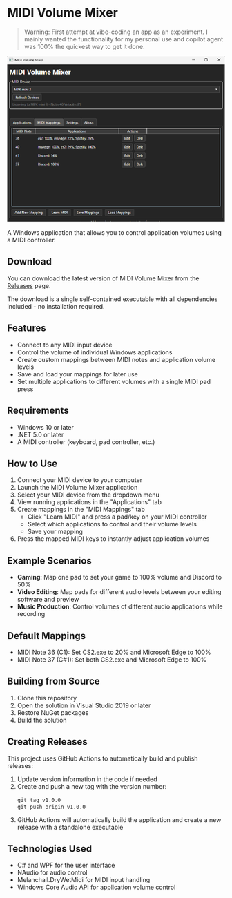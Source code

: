 # MIDI Volume Mixer

> Warning: First attempt at vibe-coding an app as an experiment. I mainly wanted the functionality for my personal use and copilot agent was 100% the quickest way to get it done.

![docs/screenshot.png](docs/screenshot.png)

A Windows application that allows you to control application volumes using a MIDI controller.

## Download

You can download the latest version of MIDI Volume Mixer from the [Releases](https://github.com/YOUR-USERNAME/midi-volume-mixer/releases) page.

The download is a single self-contained executable with all dependencies included - no installation required.

## Features

- Connect to any MIDI input device
- Control the volume of individual Windows applications
- Create custom mappings between MIDI notes and application volume levels
- Save and load your mappings for later use
- Set multiple applications to different volumes with a single MIDI pad press

## Requirements

- Windows 10 or later
- .NET 5.0 or later
- A MIDI controller (keyboard, pad controller, etc.)

## How to Use

1. Connect your MIDI device to your computer
2. Launch the MIDI Volume Mixer application
3. Select your MIDI device from the dropdown menu
4. View running applications in the "Applications" tab
5. Create mappings in the "MIDI Mappings" tab
   - Click "Learn MIDI" and press a pad/key on your MIDI controller
   - Select which applications to control and their volume levels
   - Save your mapping
6. Press the mapped MIDI keys to instantly adjust application volumes

## Example Scenarios

- **Gaming**: Map one pad to set your game to 100% volume and Discord to 50%
- **Video Editing**: Map pads for different audio levels between your editing software and preview
- **Music Production**: Control volumes of different audio applications while recording

## Default Mappings

- MIDI Note 36 (C1): Set CS2.exe to 20% and Microsoft Edge to 100%
- MIDI Note 37 (C#1): Set both CS2.exe and Microsoft Edge to 100%

## Building from Source

1. Clone this repository
2. Open the solution in Visual Studio 2019 or later
3. Restore NuGet packages
4. Build the solution

## Creating Releases

This project uses GitHub Actions to automatically build and publish releases:

1. Update version information in the code if needed
2. Create and push a new tag with the version number:
   ```
   git tag v1.0.0
   git push origin v1.0.0
   ```
3. GitHub Actions will automatically build the application and create a new release with a standalone executable

## Technologies Used

- C# and WPF for the user interface
- NAudio for audio control
- Melanchall.DryWetMidi for MIDI input handling
- Windows Core Audio API for application volume control
